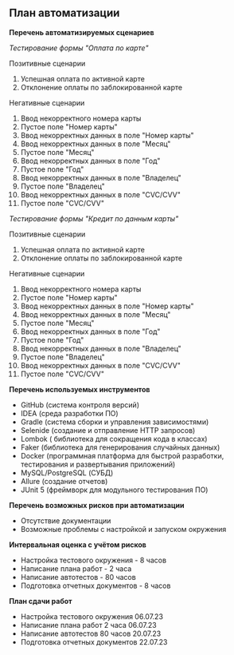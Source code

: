 ## План автоматизации

**Перечень автоматизируемых сценариев**

*Тестирование формы "Оплата по карте"*

Позитивные сценарии

1. Успешная оплата по активной карте
2. Отклонение оплаты по заблокированной карте

Негативные сценарии

1. Ввод некорректного номера карты
2. Пустое поле "Номер карты"
3. Ввод некорректных данных в поле "Номер карты"
4. Ввод некорректных данных в поле "Месяц"
5. Пустое поле "Месяц"
6. Ввод некорректных данных в поле "Год"
7. Пустое поле "Год"
8. Ввод некорректных данных в поле "Владелец"
9. Пустое поле "Владелец"
10. Ввод некорректных данных в поле "CVC/CVV"
11. Пустое поле "CVC/CVV"

*Тестирование формы "Кредит по данным карты"*

Позитивные сценарии

1. Успешная оплата по активной карте
2. Отклонение оплаты по заблокированной карте

Негативные сценарии

1. Ввод некорректного номера карты
2. Пустое поле "Номер карты"
3. Ввод некорректных данных в поле "Номер карты"
4. Ввод некорректных данных в поле "Месяц"
5. Пустое поле "Месяц"
6. Ввод некорректных данных в поле "Год"
7. Пустое поле "Год"
8. Ввод некорректных данных в поле "Владелец"
9. Пустое поле "Владелец"
10. Ввод некорректных данных в поле "CVC/CVV"
11. Пустое поле "CVC/CVV"


**Перечень используемых инструментов**

- GitHub (система контроля версий)
- IDEA (среда разработки ПО)
- Gradle (система сборки и управления зависимостями)
- Selenide (создание и отправление HTTP запросов)
- Lombok ( библиотека для сокращения кода в классах)
-  Faker (библиотека для генерирования случайных данных)
- Docker (программная платформа для быстрой разработки, тестирования и развертывания приложений)
-  MySQL/PostgreSQL (СУБД)
- Allure (создание отчетов)
- JUnit 5 (фреймворк для модульного тестирования ПО)

**Перечень возможных рисков при автоматизации**

- Отсутствие документации
- Возможные проблемы с настройкой и запуском окружения

**Интервальная оценка с учётом рисков**

- Настройка тестового окружения - 8 часов
- Написание плана работ - 2 часа
- Написание автотестов - 80 часов
- Подготовка отчетных документов - 8 часов

**План сдачи работ**

- Настройка тестового окружения 06.07.23
- Написание плана работ 2 часа 06.07.23
- Написание автотестов 80 часов 20.07.23
- Подготовка отчетных документов 22.07.23
